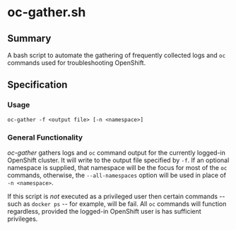 # oc-gather.sh

## Summary
A bash script to automate the gathering of frequently collected logs and ``oc`` commands used for troubleshooting OpenShift.

## Specification
### Usage
``oc-gather -f <output file> [-n <namespace>]``
  
### General Functionality
*oc-gather* gathers logs and ``oc`` command output for the currently logged-in OpenShift cluster. It will write to the output file specified by ``-f``. If an optional namespace is supplied, that namespace will be the focus for most of the ``oc`` commands, otherwise, the ``--all-namespaces`` option will be used in place of ``-n <namespace>``.

If this script is *not* executed as a privileged user then certain commands -- such as ``docker ps`` -- for example, will be fail. All ``oc`` commands will function regardless, provided the logged-in OpenShift user is has sufficient privileges.

